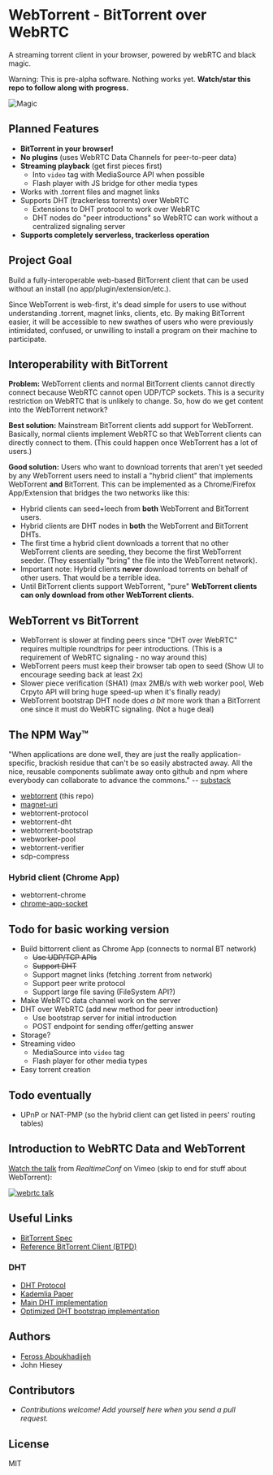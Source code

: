 WebTorrent - BitTorrent over WebRTC
==========

A streaming torrent client in your browser, powered by webRTC and black magic.

Warning: This is pre-alpha software. Nothing works yet. **Watch/star this repo to follow along with progress.**

![Magic](https://raw.github.com/feross/webtorrent/master/img/logo.png)


## Planned Features

- **BitTorrent in your browser!**
- **No plugins** (uses WebRTC Data Channels for peer-to-peer data)
- **Streaming playback** (get first pieces first)
  - Into `video` tag with MediaSource API when possible
  - Flash player with JS bridge for other media types
- Works with .torrent files and magnet links
- Supports DHT (trackerless torrents) over WebRTC
  - Extensions to DHT protocol to work over WebRTC
  - DHT nodes do "peer introductions" so WebRTC can work without a centralized signaling server
- **Supports completely serverless, trackerless operation**


## Project Goal

Build a fully-interoperable web-based BitTorrent client that can be used without an install (no app/plugin/extension/etc.).

Since WebTorrent is web-first, it's dead simple for users to use without understanding .torrent, magnet links, clients, etc. By making BitTorrent easier, it will be accessible to new swathes of users who were previously intimidated, confused, or unwilling to install a program on their machine to participate.


## Interoperability with BitTorrent

**Problem:** WebTorrent clients and normal BitTorrent clients cannot directly connect because WebRTC cannot open UDP/TCP sockets. This is a security restriction on WebRTC that is unlikely to change. So, how do we get content into the WebTorrent network?

**Best solution:** Mainstream BitTorrent clients add support for WebTorrent. Basically, normal clients implement WebRTC so that WebTorrent clients can directly connect to them. (This could happen once WebTorrent has a lot of users.)

**Good solution:** Users who want to download torrents that aren't yet seeded by any WebTorrent users need to install a "hybrid client" that implements WebTorrent **and** BitTorrent. This can be implemented as a Chrome/Firefox App/Extension that bridges the two networks like this:

  - Hybrid clients can seed+leech from **both** WebTorrent and BitTorrent users.
  - Hybrid clients are DHT nodes in **both** the WebTorrent and BitTorrent DHTs.
  - The first time a hybrid client downloads a torrent that no other WebTorrent clients are seeding, they become the first WebTorrent seeder. (They essentially "bring" the file into the WebTorrent network).
  - Important note: Hybrid clients **never** download torrents on behalf of other users. That would be a terrible idea.
  - Until BitTorrent clients support WebTorrent, "pure" **WebTorrent clients can only download from other WebTorrent clients.**


## WebTorrent vs BitTorrent

- WebTorrent is slower at finding peers since "DHT over WebRTC" requires multiple roundtrips for peer introductions. (This is a requirement of WebRTC signaling - no way around this)
- WebTorrent peers must keep their browser tab open to seed (Show UI to encourage seeding back at least 2x)
- Slower piece verification (SHA1) (max 2MB/s with web worker pool, Web Crpyto API will bring huge speed-up when it's finally ready)
- WebTorrent bootstrap DHT node does *a bit* more work than a BitTorrent one since it must do WebRTC signaling. (Not a huge deal)


## The NPM Way&trade;

"When applications are done well, they are just the really application-specific, brackish residue that can't be so easily abstracted away. All the nice, reusable components sublimate away onto github and npm where everybody can collaborate to advance the commons." -- [substack](http://substack.net/how_I_write_modules)

- [webtorrent](https://github.com/feross/webtorrent) (this repo)
- [magnet-uri](https://github.com/feross/magnet-uri)
- webtorrent-protocol
- webtorrent-dht
- webtorrent-bootstrap
- webworker-pool
- webtorrent-verifier
- sdp-compress

### Hybrid client (Chrome App)

- webtorrent-chrome
- [chrome-app-socket](https://github.com/feross/chrome-app-socket)


## Todo for basic working version

- Build bittorrent client as Chrome App (connects to normal BT network)
  - ~~Use UDP/TCP APIs~~
  - ~~Support DHT~~
  - Support magnet links (fetching .torrent from network)
  - Support peer write protocol
  - Support large file saving (FileSystem API?)
- Make WebRTC data channel work on the server
- DHT over WebRTC (add new method for peer introduction)
  - Use bootstrap server for initial introduction
  - POST endpoint for sending offer/getting answer
- Storage?
- Streaming video
  - MediaSource into `video` tag
  - Flash player for other media types
- Easy torrent creation

## Todo eventually

- UPnP or NAT-PMP (so the hybrid client can get listed in peers' routing tables)

## Introduction to WebRTC Data and WebTorrent

[Watch the talk](https://vimeo.com/77265280) from *RealtimeConf* on Vimeo (skip to end for stuff about WebTorrent):

[![webrtc talk](https://raw.github.com/feross/webtorrent/master/img/webrtc-talk.png)](https://vimeo.com/77265280)


## Useful Links

- [BitTorrent Spec](https://wiki.theory.org/BitTorrentSpecification)
- [Reference BitTorrent Client (BTPD)](https://github.com/btpd/btpd)

### DHT

- [DHT Protocol](http://www.bittorrent.org/beps/bep_0005.html)
- [Kademlia Paper](http://pdos.csail.mit.edu/~petar/papers/maymounkov-kademlia-lncs.pdf)
- [Main DHT implementation](https://github.com/jech/dht)
- [Optimized DHT bootstrap implementation](https://github.com/jech/dht-bootstrap)


## Authors

- [Feross Aboukhadijeh](http://feross.org)
- John Hiesey


## Contributors

- *Contributions welcome! Add yourself here when you send a pull request.*


## License

MIT
